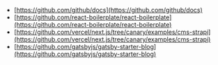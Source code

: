 * [https://github.com/github/docs](https://github.com/github/docs)
* [https://github.com/react-boilerplate/react-boilerplate](https://github.com/react-boilerplate/react-boilerplate)
* [https://github.com/vercel/next.js/tree/canary/examples/cms-strapi](https://github.com/vercel/next.js/tree/canary/examples/cms-strapi)
* [https://github.com/gatsbyjs/gatsby-starter-blog](https://github.com/gatsbyjs/gatsby-starter-blog)
